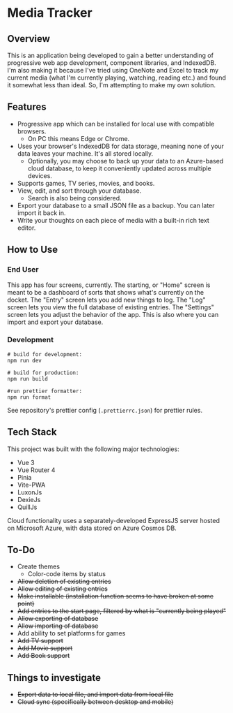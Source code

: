 # Media Tracker

## Overview

This is an application being developed to gain a better understanding of progressive web app development, component libraries, and IndexedDB. I'm also making it because I've tried using OneNote and Excel to track my current media (what I'm currently playing, watching, reading etc.) and found it somewhat less than ideal. So, I'm attempting to make my own solution.

## Features

* Progressive app which can be installed for local use with compatible browsers.
  * On PC this means Edge or Chrome.
* Uses your browser's IndexedDB for data storage, meaning none of your data leaves your machine. It's all stored locally.
  * Optionally, you may choose to back up your data to an Azure-based cloud database, to keep it conveniently updated across multiple devices.
* Supports games, TV series, movies, and books.
* View, edit, and sort through your database.
  * Search is also being considered.
* Export your database to a small JSON file as a backup. You can later import it back in.
* Write your thoughts on each piece of media with a built-in rich text editor.

## How to Use

### End User

This app has four screens, currently. The starting, or "Home" screen is meant to be a dashboard of sorts that shows what's currently on the docket. The "Entry" screen lets you add new things to log. The "Log" screen lets you view the full database of existing entries. The "Settings" screen lets you adjust the behavior of the app. This is also where you can import and export your database.

### Development
```
# build for development:
npm run dev

# build for production:
npm run build

#run prettier formatter:
npm run format
```
See repository's prettier config (`.prettierrc.json`) for prettier rules.

## Tech Stack

This project was built with the following major technologies:

* Vue 3
* Vue Router 4
* Pinia
* Vite-PWA
* LuxonJs
* DexieJs
* QuillJs

Cloud functionality uses a separately-developed ExpressJS server hosted on Microsoft Azure, with data stored on Azure Cosmos DB.

## To-Do
* Create themes
  * Color-code items by status
* ~~Allow deletion of existing entries~~
* ~~Allow editing of existing entries~~
* ~~Make installable (installation function seems to have broken at some point)~~
* ~~Add entries to the start page, filtered by what is "currently being played"~~
* ~~Allow exporting of database~~
* ~~Allow importing of database~~
* Add ability to set platforms for games
* ~~Add TV support~~
* ~~Add Movie support~~
* ~~Add Book support~~

## Things to investigate

* ~~Export data to local file, and import data from local file~~
* ~~Cloud sync (specifically between desktop and mobile)~~